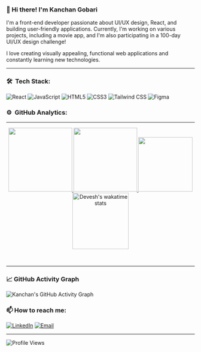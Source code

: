 ### 👋 Hi there! I'm Kanchan Gobari
I'm a front-end developer passionate about UI/UX design, React, and building user-friendly applications. Currently, I'm working on various projects, including a movie app, and I'm also participating in a 100-day UI/UX design challenge!

I love creating visually appealing, functional web applications and constantly learning new technologies.

---

### 🛠️ &nbsp;Tech Stack:
![React](https://img.shields.io/badge/React-61DAFB?style=for-the-badge&logo=react&logoColor=white)
![JavaScript](https://img.shields.io/badge/JavaScript-F7DF1E?style=for-the-badge&logo=javascript&logoColor=black)
![HTML5](https://img.shields.io/badge/HTML5-E34F26?style=for-the-badge&logo=html5&logoColor=white)
![CSS3](https://img.shields.io/badge/CSS3-1572B6?style=for-the-badge&logo=css3&logoColor=white)
![Tailwind CSS](https://img.shields.io/badge/TailwindCSS-38B2AC?style=for-the-badge&logo=tailwind-css&logoColor=white)
![Figma](https://img.shields.io/badge/Figma-F24E1E?style=for-the-badge&logo=figma&logoColor=white)

### ⚙️ &nbsp;GitHub Analytics:
---

<p align="center">
  <a href="https://github.com/kanchan0508">
  <img height="170em" src="https://github-readme-stats-eight-theta.vercel.app/api?username=kanchan0508&show_icons=true&theme=algolia&include_all_commits=true&count_private=true"/>
  <img height="170em" src="https://github-readme-stats-eight-theta.vercel.app/api/top-langs/?username=kanchan0508&layout=compact&langs_count=8&theme=algolia"/>
</a>
 
  <a href="https://github.com/kanchan0508">
  <img height="145em" src="https://github-readme-streak-stats.herokuapp.com/?user=kanchan0508&theme=algolia&date_format=M%20j%5B%2C%20Y%5D&ring=ff3068&fire=ff3068&sideNums=ff3068"/>
   <img height="150em" src="https://github-readme-stats.vercel.app/api/wakatime?username=@kanchan0508&count_private=true&theme=algolia&v=2" alt="Devesh's wakatime stats">
</a>
</p><br>


---

### 📈 GitHub Activity Graph
![Kanchan's GitHub Activity Graph](https://github-readme-activity-graph.vercel.app/graph?username=kanchan0508&theme=react-dark)

### 📫 How to reach me:
[![LinkedIn](https://img.shields.io/badge/LinkedIn-kanchan0508-blue?style=flat&logo=linkedin)](https://www.linkedin.com/in/kanchan-gobari-6173b0247)
[![Email](https://img.shields.io/badge/Email-gobarikanchan53@gmail.com-red?style=flat&logo=gmail&logoColor=white)](mailto:gobarikanchan53@gmail.com)

---

![Profile Views](https://komarev.com/ghpvc/?username=kanchan0508&style=flat-square)

